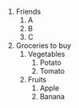 1. Friends
    1. A
    2. B
    3. C
2. Groceries to buy
    1. Vegetables
        1. Potato
        2. Tomato
    2. Fruits
        1. Apple
        2. Banana
